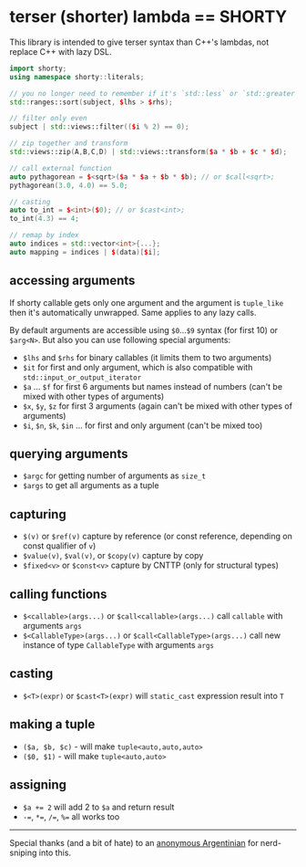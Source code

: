 # terser (shorter) lambda == SHORTY

This library is intended to give terser syntax than C++'s lambdas, not replace C++ with lazy DSL.

```c++
import shorty;
using namespace shorty::literals;

// you no longer need to remember if it's `std::less` or `std::greater`
std::ranges::sort(subject, $lhs > $rhs);

// filter only even
subject | std::views::filter(($i % 2) == 0);

// zip together and transform
std::views::zip(A,B,C,D) | std::views::transform($a * $b + $c * $d);

// call external function
auto pythagorean = $<sqrt>($a * $a + $b * $b); // or $call<sqrt>;
pythagorean(3.0, 4.0) == 5.0;

// casting
auto to_int = $<int>($0); // or $cast<int>;
to_int(4.3) == 4; 

// remap by index
auto indices = std::vector<int>{...};
auto mapping = indices | $(data)[$i];
```

## accessing arguments

If shorty callable gets only one argument and the argument is `tuple_like` then it's automatically unwrapped. Same applies to any lazy calls.

By default arguments are accessible using `$0`...`$9` syntax (for first 10) or `$arg<N>`. But also you can use following special arguments:

- `$lhs` and `$rhs` for binary callables (it limits them to two arguments)
- `$it` for first and only argument, which is also compatible with `std::input_or_output_iterator`
- `$a` ... `$f` for first 6 arguments but names instead of numbers (can't be mixed with other types of arguments)
- `$x`, `$y`, `$z` for first 3 arguments (again can't be mixed with other types of arguments)
- `$i`, `$n`, `$k`, `$in` ... for first and only argument (can't be mixed too)

## querying arguments

- `$argc` for getting number of arguments as `size_t`
- `$args` to get all arguments as a tuple

## capturing

- `$(v)` or `$ref(v)` capture by reference (or const reference, depending on const qualifier of `v`)
- `$value(v)`, `$val(v)`, or `$copy(v)` capture by copy
- `$fixed<v>` or `$const<v>` capture by CNTTP (only for structural types)

## calling functions

- `$<callable>(args...)` or `$call<callable>(args...)` call `callable` with arguments `args`
- `$<CallableType>(args...)` or `$call<CallableType>(args...)` call new instance of type `CallableType` with arguments `args`

## casting

- `$<T>(expr)` or `$cast<T>(expr)` will `static_cast` expression result into `T`
	
## making a tuple

- `($a, $b, $c)` - will make `tuple<auto,auto,auto>`
- `($0, $1)` - will make `tuple<auto,auto>`

## assigning

- `$a += 2` will add 2 to `$a` and return result
- `-=`, `*=`, `/=`, `%=` all works too

----

Special thanks (and a bit of hate) to an [anonymous Argentinian](https://bsky.app/profile/kaballo86.bsky.social) for nerd-sniping into this.
